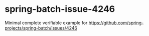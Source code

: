 # spring-batch-issue-4246

Minimal complete verifiable example for https://github.com/spring-projects/spring-batch/issues/4246
